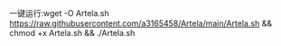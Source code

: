 一键运行:wget -O Artela.sh https://raw.githubusercontent.com/a3165458/Artela/main/Artela.sh && chmod +x Artela.sh && ./Artela.sh
